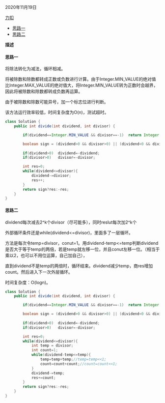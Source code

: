 2020年11月19日

[力扣](https://leetcode-cn.com/problems/divide-two-integers/submissions/)

- [思路一](#思路一)
- [思路二](#思路二)

**描述**

#### 思路一

将除法转化为减法，循环相减。

将被除数和除数都转成正数或负数进行计算。由于Integer.MIN_VALUE的绝对值比Integer.MAX_VALUE的绝对值大，将Integer.MIN_VALUE转为正数时会越界，因此将被除数和除数都转成负数再运算。

由于被除数和除数可能异号，加一个标志位进行判断。

该方法运行效率较低，时间复杂度为O(n)，测试超时。

```java
class Solution {
    public int divide(int dividend, int divisor) {

        if(dividend==Integer.MIN_VALUE && divisor==-1)  return Integer.MAX_VALUE;

        boolean sign = (dividend>0 && divisor>0) || (dividend<0 && divisor<0);
        
        if(dividend>0)  dividend=-dividend;
        if(divisor>0)   divisor=-divisor;

        int res=0;
        while(dividend<=divisor){
            dividend-=divisor;
            res++;
        }
        return sign?res:-res;
    }
}
```

#### 思路二

dividend每次减去2^k个divisor（尽可能多），同时reslut每次加2^k个

外部循环条件还是while(dividend<=divisor)，里面多了一层循环。

方法是每次令temp=divisor，conut=1。用dividend-temp<=temp判断dividend是否大于等于temp的两倍，若是temp就左移一位，并且conut左移一位。（相当于乘以2，也可以不用位运算，自己加自己），

直到dividend不是temp的两倍时，循环结束。dividend减少temp，商res增加count。然后进入下一次外层循环。

时间复杂度：O(logn)。

```java
class Solution {
    public int divide(int dividend, int divisor) {

        if(dividend==Integer.MIN_VALUE && divisor==-1)  return Integer.MAX_VALUE;

        boolean sign = (dividend>0 && divisor>0) || (dividend<0 && divisor<0);
        
        if(dividend>0)  dividend=-dividend;
        if(divisor>0)   divisor=-divisor;

        int res=0;
        while(dividend<=divisor){
            int temp = divisor;
            int count=1;
            while(dividend-temp<=temp){
                temp=temp+temp;//temp=temp<<1;
                count=count+count;//count=count<<1;
            }
            dividend-=temp;
            res+=count;
        }
        return sign?res:-res;
    }
}
```
